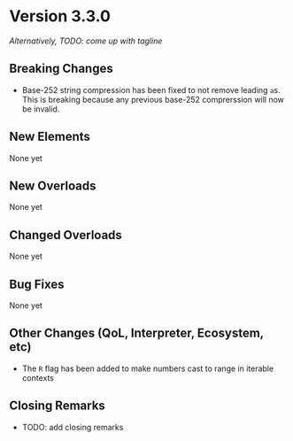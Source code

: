 # Version 3.3.0

_Alternatively, TODO: come up with tagline_

## Breaking Changes

* Base-252 string compression has been fixed to not remove leading `a`s. This is breaking because
any previous base-252 comprerssion will now be invalid.

## New Elements

None yet

## New Overloads

None yet

## Changed Overloads

None yet

## Bug Fixes

None yet

## Other Changes (QoL, Interpreter, Ecosystem, etc)

* The `R` flag has been added to make numbers cast to range in iterable
contexts

## Closing Remarks

* TODO: add closing remarks